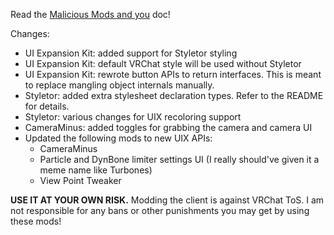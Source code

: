 Read the [Malicious Mods and you](https://github.com/knah/VRCMods/blob/master/Malicious-Mods.md) doc!

Changes:
 * UI Expansion Kit: added support for Styletor styling
 * UI Expansion Kit: default VRChat style will be used without Styletor
 * UI Expansion Kit: rewrote button APIs to return interfaces. This is meant to replace mangling object internals manually.
 * Styletor: added extra stylesheet declaration types. Refer to the README for details.
 * Styletor: various changes for UIX recoloring support
 * CameraMinus: added toggles for grabbing the camera and camera UI
 * Updated the following mods to new UIX APIs:
   * CameraMinus
   * Particle and DynBone limiter settings UI (I really should've given it a meme name like Turbones)
   * View Point Tweaker

**USE IT AT YOUR OWN RISK.** Modding the client is against VRChat ToS. I am not responsible for any bans or other punishments you may get by using these mods!